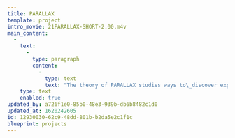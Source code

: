 ```yaml
---
title: PARALLAX
template: project
intro_movie: 21PARALLAX-SHORT-2.00.m4v
main_content:
  -
    text:
      -
        type: paragraph
        content:
          -
            type: text
            text: "The theory of PARALLAX studies ways to\_discover expressive options for communicating ideas."
    type: text
    enabled: true
updated_by: a726f1e0-85b0-48e3-939b-db6b8482c1d0
updated_at: 1620242605
id: 12930030-62c9-48dd-801b-b2da5e2c1f1c
blueprint: projects
---
```

